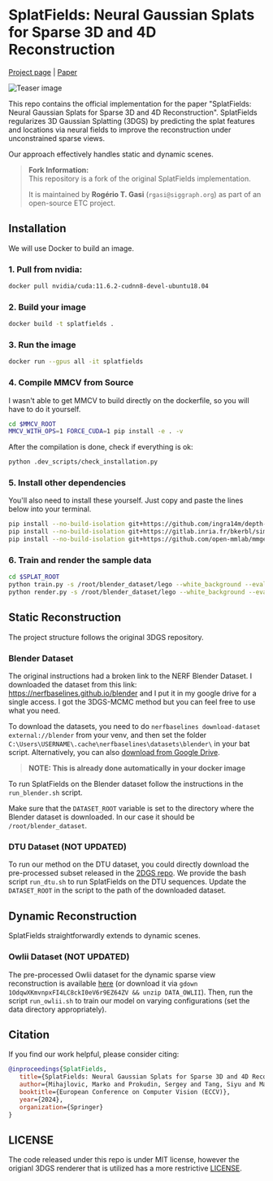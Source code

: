 # SplatFields: Neural Gaussian Splats for Sparse 3D and 4D Reconstruction

[Project page](https://markomih.github.io/SplatFields/) | [Paper](https://arxiv.org/pdf/2409.11211) <br>

![Teaser image](assets/splatFields_teaser_lego.png)

This repo contains the official implementation for the paper "SplatFields: Neural Gaussian Splats for Sparse 3D and 4D Reconstruction". 
SplatFields regularizes 3D Gaussian Splatting (3DGS) by predicting the splat features and locations via neural fields to improve the reconstruction under unconstrained sparse views. 

Our approach effectively handles static and dynamic scenes. 

> **Fork Information:**  
> This repository is a fork of the original SplatFields implementation.
> 
>It is maintained by **Rogério T. Gasi** (`rgasi@siggraph.org`) as part of an open-source ETC project.

## Installation

We will use Docker to build an image.

### 1. Pull from nvidia:

```bash
docker pull nvidia/cuda:11.6.2-cudnn8-devel-ubuntu18.04
```

### 2. Build your image

```bash
docker build -t splatfields .
```

### 3. Run the image

```bash
docker run --gpus all -it splatfields
```

### 4. Compile MMCV from Source
I wasn't able to get MMCV to build directly on the dockerfile, so you will have to do it yourself.

```bash
cd $MMCV_ROOT
MMCV_WITH_OPS=1 FORCE_CUDA=1 pip install -e . -v
```

After the compilation is done, check if everything is ok:
```bash
python .dev_scripts/check_installation.py
```

### 5. Install other dependencies
You'll also need to install these yourself.
Just copy and paste the lines below into your terminal.
```bash
pip install --no-build-isolation git+https://github.com/ingra14m/depth-diff-gaussian-rasterization@f2d8fa9921ea9a6cb9ac1c33a34ebd1b11510657#egg=diff_gaussian_rasterization
pip install --no-build-isolation git+https://gitlab.inria.fr/bkerbl/simple-knn.git@44f764299fa305faf6ec5ebd99939e0508331503#egg=simple_knn
pip install --no-build-isolation git+https://github.com/open-mmlab/mmgeneration@f6551e1d6ca24121d1f0a954c3b3ac15de6d302e#egg=mmgen
```

### 6. Train and render the sample data
```bash
cd $SPLAT_ROOT
python train.py -s /root/blender_dataset/lego --white_background --eval  -m ./output_rep/Blender/lego/10views/SplatFields --encoder_type VarTriPlaneEncoder --D 4 --lambda_norm 0.01 --test_iterations -1 --W 128 --n_views 10 --iterations 40000 --pts_samples load --max_num_pts 100000 --pc_path ./output_rep/Blender/lego/10views/3DGS/point_cloud/iteration_40000/point_cloud.ply --load_time_step 0 --composition_rank 0
python render.py -s /root/blender_dataset/lego --white_background --eval  -m ./output_rep/Blender/lego/10views/3DGS --is_static --n_views $N_VIEWS --iterations 40000 --pts_samples hull --max_num_pts 300000 --load_time_step 0 --composition_rank 0
```

## Static Reconstruction
The project structure follows the original 3DGS repository. 

### Blender Dataset
The original instructions had a broken link to the NERF Blender Dataset. I downloaded the dataset from this link: https://nerfbaselines.github.io/blender and I put it in my google drive for a single access. I got the 3DGS-MCMC method but you can feel free to use what you need.

To download the datasets, you need to do `nerfbaselines download-dataset external://blender` from your venv, and then set the folder `C:\Users\USERNAME\.cache\nerfbaselines\datasets\blender\` in your bat script.
Alternatively, you can also [download from Google Drive](https://drive.google.com/file/d/1BYyEWDk2q1xzij9dXsi54StMrNmPshhv/view?usp=sharing).

> **NOTE: This is already done automatically in your docker image**

To run SplatFields on the Blender dataset follow the instructions in the `run_blender.sh` script. 

Make sure that the `DATASET_ROOT` variable is set to the directory where the Blender dataset is downloaded. 
In our case it should be `/root/blender_dataset`.

### DTU Dataset (NOT UPDATED)
To run our method on the DTU dataset, you could directly download the pre-processed subset released in the [2DGS repo](https://drive.google.com/drive/folders/1SJFgt8qhQomHX55Q4xSvYE2C6-8tFll9). 
We provide the bash script `run_dtu.sh` to run SplatFields on the DTU sequences. Update the `DATASET_ROOT` in the script to the path of the downloaded dataset. 

## Dynamic Reconstruction
SplatFields straightforwardly extends to dynamic scenes. 

### Owlii Dataset (NOT UPDATED)
The pre-processed Owlii dataset for the dynamic sparse view reconstruction is available [here](https://drive.google.com/file/d/1OdqwXKmvnpxFI4LC8ckI0eV6r9EZ64ZV/view?usp=sharing) (or download it via `gdown 1OdqwXKmvnpxFI4LC8ckI0eV6r9EZ64ZV && unzip DATA_OWLII`). Then, run the script `run_owlii.sh` to train our model on varying configurations (set the data directory appropriately). 

## Citation

If you find our work helpful, please consider citing:
```bibtex
@inproceedings{SplatFields,
   title={SplatFields: Neural Gaussian Splats for Sparse 3D and 4D Reconstruction},
   author={Mihajlovic, Marko and Prokudin, Sergey and Tang, Siyu and Maier, Robert and Bogo, Federica and Tung, Tony and Boyer, Edmond},
   booktitle={European Conference on Computer Vision (ECCV)},
   year={2024},
   organization={Springer}
}
```

## LICENSE
The code released under this repo is under MIT license, however the origianl 3DGS renderer that is utilized has a more restrictive [LICENSE](https://github.com/graphdeco-inria/gaussian-splatting).
